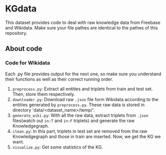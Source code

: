 # KGdata
This dataset provides code to deal with raw knowledge data from Freebase and Wikidata.
Make sure your file pathes are identical to the pathes of this repository.

## About code
### Code for Wikidata
Each .py file provides output for the next one, so make sure you understand their functions as well as their correct running order.
1. `preprocess.py`: Extract all entities and triplets from train and test set. Then, store them respectively.
2. `downloader.py`: Download raw `.json` file form Wikidata according to the entities generated by `preprocess.py`. These raw data is stored in directory 'data/<dataset_name>/temp/'.
3. `generate_wiki.py`: With all the raw data, extract triplets from `.json` files(watch out `in:T` and `in:F` triplets) and generate the raw Knowledgegraph.
4. `clean.py`: In this part, triplets in test set are removed from the raw Knowledgegraph and those in train are inserted. Now, we get the KG we want.
5. `visualize.py`: Get some statistics of the KG.
